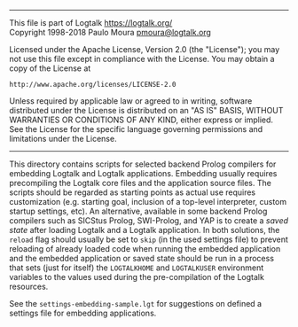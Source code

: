 ________________________________________________________________________

This file is part of Logtalk <https://logtalk.org/>  
Copyright 1998-2018 Paulo Moura <pmoura@logtalk.org>

Licensed under the Apache License, Version 2.0 (the "License");
you may not use this file except in compliance with the License.
You may obtain a copy of the License at

    http://www.apache.org/licenses/LICENSE-2.0

Unless required by applicable law or agreed to in writing, software
distributed under the License is distributed on an "AS IS" BASIS,
WITHOUT WARRANTIES OR CONDITIONS OF ANY KIND, either express or implied.
See the License for the specific language governing permissions and
limitations under the License.
________________________________________________________________________


This directory contains scripts for selected backend Prolog compilers
for embedding Logtalk and Logtalk applications. Embedding usually
requires precompiling the Logtalk core files and the application source
files. The scripts should be regarded as starting points as actual use
requires customization (e.g. starting goal, inclusion of a top-level
interpreter, custom startup settings, etc). An alternative, available
in some backend Prolog compilers such as SICStus Prolog, SWI-Prolog,
and YAP is to create a *saved state* after loading Logtalk and a Logtalk
application. In both solutions, the `reload` flag should usually be set
to `skip` (in the used settings file) to prevent reloading of already
loaded code when running the embedded application and the embedded
application or saved state should be run in a process that sets (just
for itself) the `LOGTALKHOME` and `LOGTALKUSER` environment variables
to the values used during the pre-compilation of the Logtalk resources.

See the `settings-embedding-sample.lgt` for suggestions on defined a
settings file for embedding applications.
